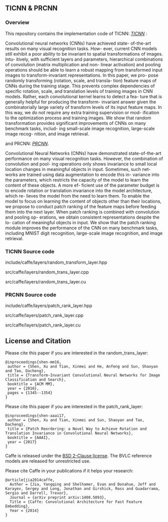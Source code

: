 ## TICNN & PRCNN

### Overview
This repository contains the implementation code of TICNN: [*TICNN*](http://staff.ustc.edu.cn/~xinmei/publications_pdf/2016/Transform-Invariant%20Convolutional%20Neural%20Networks%20for%20Image%20Classification%20and%20Search.pdf) :

Convolutional neural networks (CNNs) have achieved state- of-the-art results on many visual recognition tasks. How- ever, current CNN models still exhibit a poor ability to be invariant to spatial transformations of images. Intu- itively, with sufficient layers and parameters, hierarchical combinations of convolution (matrix multiplication and non- linear activation) and pooling operations should be able to learn a robust mapping from transformed input images to transform-invariant representations. In this paper, we pro- pose randomly transforming (rotation, scale, and transla- tion) feature maps of CNNs during the training stage. This prevents complex dependencies of specific rotation, scale, and translation levels of training images in CNN models. Rather, each convolutional kernel learns to detect a fea- ture that is generally helpful for producing the transform- invariant answer given the combinatorially large variety of transform levels of its input feature maps. In this way, we do not require any extra training supervision or mod- ification to the optimization process and training images. We show that random transformation provides significant improvements of CNNs on many benchmark tasks, includ- ing small-scale image recognition, large-scale image recog- nition, and image retrieval.

and PRCNN: [*PRCNN*](https://aaai.org/ocs/index.php/AAAI/AAAI17/paper/view/14674/14441).

Convolutional Neural Networks (CNNs) have demonstrated state-of-the-art performance on many visual recognition tasks. However, the combination of convolution and pool- ing operations only shows invariance to small local location changes in meaningful objects in input. Sometimes, such net- works are trained using data augmentation to encode this in- variance into the parameters, which restricts the capacity of the model to learn the content of these objects. A more ef- ficient use of the parameter budget is to encode rotation or translation invariance into the model architecture, which re- lieves the model from the need to learn them. To enable the model to focus on learning the content of objects other than their locations, we propose to conduct patch ranking of the feature maps before feeding them into the next layer. When patch ranking is combined with convolution and pooling op- erations, we obtain consistent representations despite the lo- cation of meaningful objects in input. We show that the patch ranking module improves the performance of the CNN on many benchmark tasks, including MNIST digit recognition, large-scale image recognition, and image retrieval.

### TICNN Source code
include/caffe/layers/random_transform_layer.hpp

src/caffe/layers/random_trans_layer.cpp

src/caffe/layers/random_trans_layer.cu

### PRCNN Source code
include/caffe/layers/patch_rank_layer.hpp

src/caffe/layers/patch_rank_layer.cpp

src/caffe/layers/patch_rank_layer.cu


## License and Citation

Please cite this paper if you are interested in the random_trans_layer:

    @inproceedings{shen-mm16,
     author = {Shen, Xu and Tian, Xinmei and He, Anfeng and Sun, Shaoyan and Tao, Dacheng},
     title = {Transform-Invariant Convolutional Neural Networks for Image Classification and Search},
     booktitle = {ACM MM},
     year = {2016},
     pages = {1345--1354}
    } 
    
Please cite this paper if you are interested in the patch_rank_layer:

    @inproceedings{shen-aaai17,
     author = {Shen, Xu and Tian, Xinmei and Sun, Shaoyan and Tao, Dacheng},
     title = {Patch Reordering: a Novel Way to Achieve Rotation and Translation Invariance in Convolutional Neural Networks},
     booktitle = {AAAI},
     year = {2017}
    } 


Caffe is released under the [BSD 2-Clause license](https://github.com/BVLC/caffe/blob/master/LICENSE).
The BVLC reference models are released for unrestricted use.

Please cite Caffe in your publications if it helps your research:

    @article{jia2014caffe,
      Author = {Jia, Yangqing and Shelhamer, Evan and Donahue, Jeff and Karayev, Sergey and Long, Jonathan and Girshick, Ross and Guadarrama, Sergio and Darrell, Trevor},
      Journal = {arXiv preprint arXiv:1408.5093},
      Title = {Caffe: Convolutional Architecture for Fast Feature Embedding},
      Year = {2014}
    }
